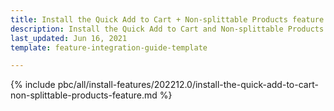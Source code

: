 ```yaml
---
title: Install the Quick Add to Cart + Non-splittable Products feature
description: Install the Quick Add to Cart and Non-splittable Products features in your project.
last_updated: Jun 16, 2021
template: feature-integration-guide-template

---
```


{% include pbc/all/install-features/202212.0/install-the-quick-add-to-cart-non-splittable-products-feature.md %} <!-- To edit, see /_includes/pbc/all/install-features/202212.0/install-the-quick-add-to-cart-non-splittable-products-feature.md -->
